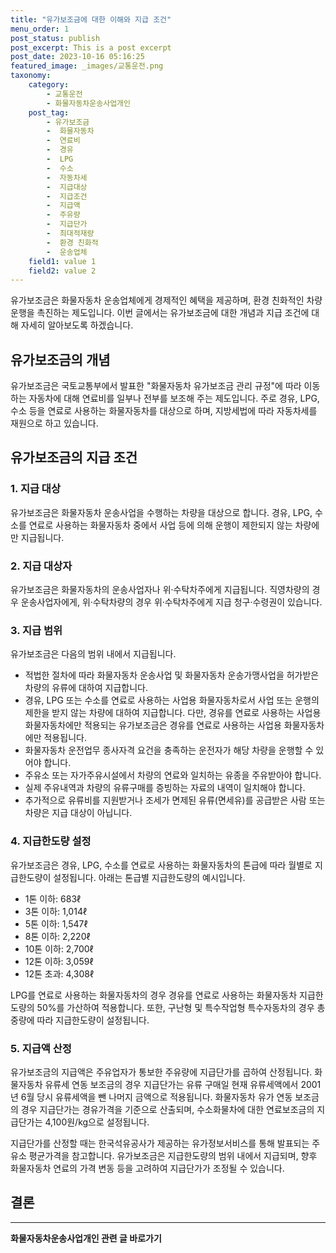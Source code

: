 ```yaml
---
title: "유가보조금에 대한 이해와 지급 조건"
menu_order: 1
post_status: publish
post_excerpt: This is a post excerpt
post_date: 2023-10-16 05:16:25
featured_image: _images/교통운전.png
taxonomy:
    category:
        - 교통운전
        - 화물자동차운송사업개인
    post_tag:
        - 유가보조금
        -  화물자동차
        -  연료비
        -  경유
        -  LPG
        -  수소
        -  자동차세
        -  지급대상
        -  지급조건
        -  지급액
        -  주유량
        -  지급단가
        -  최대적재량
        -  환경 친화적
        -  운송업체
    field1: value 1
    field2: value 2
---
```



유가보조금은 화물자동차 운송업체에게 경제적인 혜택을 제공하며, 환경 친화적인 차량 운행을 촉진하는 제도입니다. 이번 글에서는 유가보조금에 대한 개념과 지급 조건에 대해 자세히 알아보도록 하겠습니다.

## 유가보조금의 개념

유가보조금은 국토교통부에서 발표한 "화물자동차 유가보조금 관리 규정"에 따라 이동하는 자동차에 대해 연료비를 일부나 전부를 보조해 주는 제도입니다. 주로 경유, LPG, 수소 등을 연료로 사용하는 화물자동차를 대상으로 하며, 지방세법에 따라 자동차세를 재원으로 하고 있습니다.

## 유가보조금의 지급 조건

### 1. 지급 대상

유가보조금은 화물자동차 운송사업을 수행하는 차량을 대상으로 합니다. 경유, LPG, 수소를 연료로 사용하는 화물자동차 중에서 사업 등에 의해 운행이 제한되지 않는 차량에만 지급됩니다.

### 2. 지급 대상자

유가보조금은 화물자동차의 운송사업자나 위·수탁차주에게 지급됩니다. 직영차량의 경우 운송사업자에게, 위·수탁차량의 경우 위·수탁차주에게 지급 청구·수령권이 있습니다.

### 3. 지급 범위

유가보조금은 다음의 범위 내에서 지급됩니다.

- 적법한 절차에 따라 화물자동차 운송사업 및 화물자동차 운송가맹사업을 허가받은 차량의 유류에 대하여 지급합니다.
- 경유, LPG 또는 수소를 연료로 사용하는 사업용 화물자동차로서 사업 또는 운행의 제한을 받지 않는 차량에 대하여 지급합니다. 다만, 경유를 연료로 사용하는 사업용 화물자동차에만 적용되는 유가보조금은 경유를 연료로 사용하는 사업용 화물자동차에만 적용됩니다.
- 화물자동차 운전업무 종사자격 요건을 충족하는 운전자가 해당 차량을 운행할 수 있어야 합니다.
- 주유소 또는 자가주유시설에서 차량의 연료와 일치하는 유종을 주유받아야 합니다.
- 실제 주유내역과 차량의 유류구매를 증빙하는 자료의 내역이 일치해야 합니다.
- 추가적으로 유류비를 지원받거나 조세가 면제된 유류(면세유)를 공급받은 사람 또는 차량은 지급 대상이 아닙니다.

### 4. 지급한도량 설정

유가보조금은 경유, LPG, 수소를 연료로 사용하는 화물자동차의 톤급에 따라 월별로 지급한도량이 설정됩니다. 아래는 톤급별 지급한도량의 예시입니다.

- 1톤 이하: 683ℓ
- 3톤 이하: 1,014ℓ
- 5톤 이하: 1,547ℓ
- 8톤 이하: 2,220ℓ
- 10톤 이하: 2,700ℓ
- 12톤 이하: 3,059ℓ
- 12톤 초과: 4,308ℓ

LPG를 연료로 사용하는 화물자동차의 경우 경유를 연료로 사용하는 화물자동차 지급한도량의 50%를 가산하여 적용합니다. 또한, 구난형 및 특수작업형 특수자동차의 경우 총중량에 따라 지급한도량이 설정됩니다.

### 5. 지급액 산정

유가보조금의 지급액은 주유업자가 통보한 주유량에 지급단가를 곱하여 산정됩니다. 화물자동차 유류세 연동 보조금의 경우 지급단가는 유류 구매일 현재 유류세액에서 2001년 6월 당시 유류세액을 뺀 나머지 금액으로 적용됩니다. 화물자동차 유가 연동 보조금의 경우 지급단가는 경유가격을 기준으로 산출되며, 수소화물차에 대한 연료보조금의 지급단가는 4,100원/kg으로 설정됩니다.

지급단가를 산정할 때는 한국석유공사가 제공하는 유가정보서비스를 통해 발표되는 주유소 평균가격을 참고합니다. 유가보조금은 지급한도량의 범위 내에서 지급되며, 향후 화물자동차 연료의 가격 변동 등을 고려하여 지급단가가 조정될 수 있습니다.

## 결론

<!-- wp:separator -->
<hr class="wp-block-separator has-alpha-channel-opacity"/>
<!-- /wp:separator -->
<!-- wp:group {"backgroundColor":"base","layout":{"type":"constrained"}} -->
<div class="wp-block-group has-base-background-color has-background"><!-- wp:paragraph {"align":"center","fontSize":"large"} -->
<p class="has-text-align-center has-large-font-size"><strong>화물자동차운송사업개인 관련 글 바로가기</strong></p>
<!-- /wp:paragraph -->


<!-- wp:latest-posts
{"categories":[{"id":2053,"count":19,"description":"","link":"https://uknowlaw.com/category/%ed%99%94%eb%ac%bc%ec%9e%90%eb%8f%99%ec%b0%a8%ec%9a%b4%ec%86%a1%ec%82%ac%ec%97%85%ea%b0%9c%ec%9d%b8/","name":"화물자동차운송사업개인","slug":"화물자동차운송사업개인","taxonomy":"category","parent":0,"meta":[],"_links":{"self":[{"href":"https://uknowlaw.com/wp-json/wp/v2/categories/2053"}],"collection":[{"href":"https://uknowlaw.com/wp-json/wp/v2/categories"}],"about":[{"href":"https://uknowlaw.com/wp-json/wp/v2/taxonomies/category"}],"wp:post_type":[{"href":"https://uknowlaw.com/wp-json/wp/v2/posts?categories=2053"}],"curies":[{"name":"wp","href":"https://api.w.org/{rel}","templated":true}]}}],"postsToShow":100,"excerptLength":28,"postLayout":"grid","columns":2,"featuredImageAlign":"left","featuredImageSizeSlug":"large","fontSize":"medium"} /--></div>
<!-- /wp:group -->